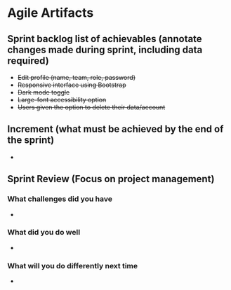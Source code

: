 # Agile Artifacts

## Sprint backlog list of achievables (annotate changes made during sprint, including data required)

- ~~Edit profile (name, team, role, password)~~
- ~~Responsive interface using Bootstrap~~
- ~~Dark mode toggle~~
- ~~Large-font accessibility option~~
- ~~Users given the option to delete their data/account~~

## Increment (what must be achieved by the end of the sprint)

-

## Sprint Review (Focus on project management)

### What challenges did you have

-

### What did you do well

-

### What will you do differently next time

-
